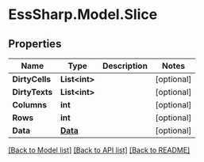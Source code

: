 # EssSharp.Model.Slice

## Properties

Name | Type | Description | Notes
------------ | ------------- | ------------- | -------------
**DirtyCells** | **List&lt;int&gt;** |  | [optional] 
**DirtyTexts** | **List&lt;int&gt;** |  | [optional] 
**Columns** | **int** |  | [optional] 
**Rows** | **int** |  | [optional] 
**Data** | [**Data**](Data.md) |  | [optional] 

[[Back to Model list]](../README.md#documentation-for-models) [[Back to API list]](../README.md#documentation-for-api-endpoints) [[Back to README]](../README.md)

